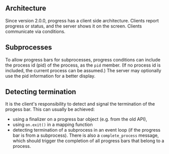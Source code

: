 
## Architecture

Since version 2.0.0, progress has a client side architecture. Clients
report progress or status, and the server shows it on the screen. Clients
communicate via conditions.

## Subprocesses

To allow progress bars for subprocesses, progress conditions can include
the process id (pid) of the process, as the `pid` member. (If no process
id is included, the current process can be assumed.) The server may
optionally use the pid information for a better display.

## Detecting termination

It is the client's responsibility to detect and signal the termination of
the progess bar. This can usually be achieved:

* using a finalizer on a progress bar object (e.g. from the old API),
* using `on.exit()` in a mapping function
* detecting termination of a subprocess in an event loop (if the progress
bar is from a subprocess). There is also a `complete_process` message,
which should trigger the completion of all progress bars that belong to a
process.

